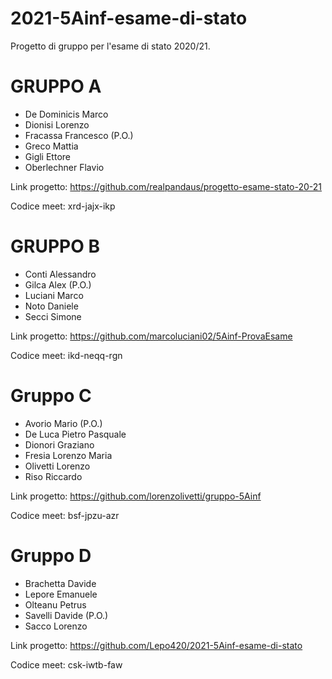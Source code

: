 # 2021-5Ainf-esame-di-stato
Progetto di gruppo per l'esame di stato 2020/21.

# GRUPPO A
- De Dominicis Marco
- Dionisi Lorenzo
- Fracassa Francesco (P.O.)
- Greco Mattia
- Gigli Ettore
- Oberlechner Flavio

Link progetto: https://github.com/realpandaus/progetto-esame-stato-20-21

Codice meet: xrd-jajx-ikp

# GRUPPO B
- Conti Alessandro
- Gilca Alex (P.O.) 
- Luciani Marco 
- Noto Daniele
- Secci Simone

Link progetto: https://github.com/marcoluciani02/5Ainf-ProvaEsame

Codice meet: ikd-neqq-rgn

# Gruppo C
- Avorio Mario (P.O.)
- De Luca Pietro Pasquale
- Dionori Graziano
- Fresia Lorenzo Maria
- Olivetti Lorenzo
- Riso Riccardo

Link progetto: https://github.com/lorenzolivetti/gruppo-5Ainf

Codice meet: bsf-jpzu-azr
# Gruppo D
- Brachetta Davide
- Lepore Emanuele
- Olteanu Petrus
- Savelli Davide (P.O.) 
- Sacco Lorenzo

Link progetto: https://github.com/Lepo420/2021-5Ainf-esame-di-stato

Codice meet: csk-iwtb-faw
